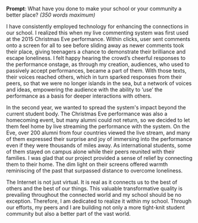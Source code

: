 **Prompt**: What have you done to make your school or your community a better place? _(350 words maximum)_

I have consistently employed technology for enhancing the connections in our school. I realized this when my live commenting system was first used at the 2015 Christmas Eve performance. Within clicks, user sent comments onto a screen for all to see before sliding away as newer comments took their place, giving teenagers a chance to demonstrate their brilliance and escape loneliness. I felt happy hearing the crowd’s cheerful responses to the performance onstage, as through my creation, audiences, who used to passively accept performances, became a part of them. With those texts, their voices reached others, which in turn sparked responses from their peers, so that we were no longer islands in the sea, but a network of voices and ideas, empowering the audience with the ability to ‘use’ the performance as a basis for deeper interactions with others.

In the second year, we wanted to spread the system's impact beyond the current student body. The Christmas Eve performance was also a homecoming event, but many alumni could not return, so we decided to let them feel home by live streaming the performance with the system. On the Eve, over 200 alumni from four countries viewed the live stream, and many of them expressed their surprise and joy of immersing into the performance even if they were thousands of miles away. As international students, some of them stayed on campus alone while their peers reunited with their families. I was glad that our project provided a sense of relief by connecting them to their home. The dim light on their screens offered warmth reminiscing of the past that surpassed distance to overcome loneliness.

The Internet is not just virtual. It is real as it connects us to the best of others and the best of our things. This valuable transformative quality is prevailing throughout the connected world and my school should be no exception. Therefore, I am dedicated to realize it within my school. Through our efforts, my peers and I are building not only a more tight-knit student community but also a better part of the vast world.